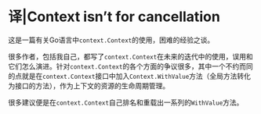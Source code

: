 # 译|Context isn’t for cancellation



这是一篇有关Go语言中`context.Context`的使用，困难的经验之谈。

很多作者，包括我自己，都写了`context.Context`在未来的迭代中的使用，误用和它们怎么演进。针对`context.Context`的各个方面的争议很多，其中一个不约而同的点就是在`context.Context`接口中加入`Context.WithValue`方法（全局方法转化为接口的方法），作为上下文的资源的生命周期管理。

很多建议便是在`context.Context`自己排名和重载出一系列的`WithValue`方法。